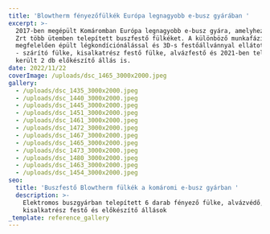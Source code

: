 ```yaml
---
title: 'Blowtherm fényezőfülkék Európa legnagyobb e-busz gyárában '
excerpt: >-
  2017-ben megépült Komáromban Európa legnagyobb e-busz gyára, amelyhez a Dewa
  Zrt több ütemben telepített buszfestő fülkéket. A különböző munkafázisoknak
  megfelelően épült légkondíciónálással és 3D-s festőállvánnyal ellátott fényező
  - szárító fülke, kisalkatrész festő fülke, alvázfestő és 2021-ben telepítésre
  került 2 db előkészítő állás is.
date: 2022/11/22
coverImage: /uploads/dsc_1465_3000x2000.jpeg
gallery:
  - /uploads/dsc_1435_3000x2000.jpeg
  - /uploads/dsc_1440_3000x2000.jpeg
  - /uploads/dsc_1445_3000x2000.jpeg
  - /uploads/dsc_1451_3000x2000.jpeg
  - /uploads/dsc_1461_3000x2000.jpeg
  - /uploads/dsc_1472_3000x2000.jpeg
  - /uploads/dsc_1467_3000x2000.jpeg
  - /uploads/dsc_1465_3000x2000.jpeg
  - /uploads/dsc_1473_3000x2000.jpeg
  - /uploads/dsc_1480_3000x2000.jpeg
  - /uploads/dsc_1463_3000x2000.jpeg
  - /uploads/dsc_1454_3000x2000.jpeg
seo:
  title: 'Buszfestő Blowtherm fülkék a komáromi e-busz gyárban '
  description: >-
    Elektromos buszgyárban telepített 6 darab fényező fülke, alvázvédő,
    kisalkatrész festő és előkészítő állások 
_template: reference_gallery
---
```


